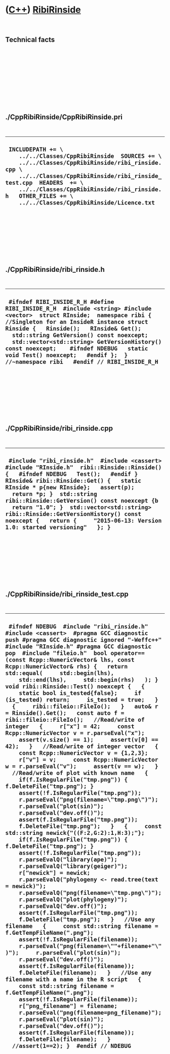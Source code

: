 
 

 

 

 

 

([C++](Cpp.md)) [RibiRinside](CppRibiRinside.md)
==================================================

 

Technical facts
---------------

 

 

 

 

 

 

./CppRibiRinside/CppRibiRinside.pri
-----------------------------------

 

  --------------------------------------------------------------------------------------------------------------------------------------------------------------------------------------------------------------------------------------------------------------------------------------------------------------
  ` INCLUDEPATH += \     ../../Classes/CppRibiRinside  SOURCES += \     ../../Classes/CppRibiRinside/ribi_rinside.cpp \     ../../Classes/CppRibiRinside/ribi_rinside_test.cpp  HEADERS  += \     ../../Classes/CppRibiRinside/ribi_rinside.h   OTHER_FILES += \     ../../Classes/CppRibiRinside/Licence.txt`
  --------------------------------------------------------------------------------------------------------------------------------------------------------------------------------------------------------------------------------------------------------------------------------------------------------------

 

 

 

 

 

./CppRibiRinside/ribi\_rinside.h
--------------------------------

 

  ------------------------------------------------------------------------------------------------------------------------------------------------------------------------------------------------------------------------------------------------------------------------------------------------------------------------------------------------------------------------------------------------------------------------------------------
  ` #ifndef RIBI_INSIDE_R_H #define RIBI_INSIDE_R_H  #include <string> #include <vector>  struct RInside;  namespace ribi {  //Singleton for an InsideR instance struct Rinside {   Rinside();   RInside& Get();    std::string GetVersion() const noexcept;   std::vector<std::string> GetVersionHistory() const noexcept;    #ifndef NDEBUG   static void Test() noexcept;   #endif };  } //~namespace ribi   #endif // RIBI_INSIDE_R_H`
  ------------------------------------------------------------------------------------------------------------------------------------------------------------------------------------------------------------------------------------------------------------------------------------------------------------------------------------------------------------------------------------------------------------------------------------------

 

 

 

 

 

./CppRibiRinside/ribi\_rinside.cpp
----------------------------------

 

  ------------------------------------------------------------------------------------------------------------------------------------------------------------------------------------------------------------------------------------------------------------------------------------------------------------------------------------------------------------------------------------------------------------------------------------------------------------------------
  ` #include "ribi_rinside.h"  #include <cassert> #include "RInside.h"  ribi::Rinside::Rinside() {   #ifndef NDEBUG   Test();   #endif }  RInside& ribi::Rinside::Get() {   static RInside * p{new RInside};   assert(p);   return *p; }  std::string ribi::Rinside::GetVersion() const noexcept {b   return "1.0"; }  std::vector<std::string> ribi::Rinside::GetVersionHistory() const noexcept {   return {     "2015-06-13: Version 1.0: started versioning"   }; }`
  ------------------------------------------------------------------------------------------------------------------------------------------------------------------------------------------------------------------------------------------------------------------------------------------------------------------------------------------------------------------------------------------------------------------------------------------------------------------------

 

 

 

 

 

./CppRibiRinside/ribi\_rinside\_test.cpp
----------------------------------------

 

  ------------------------------------------------------------------------------------------------------------------------------------------------------------------------------------------------------------------------------------------------------------------------------------------------------------------------------------------------------------------------------------------------------------------------------------------------------------------------------------------------------------------------------------------------------------------------------------------------------------------------------------------------------------------------------------------------------------------------------------------------------------------------------------------------------------------------------------------------------------------------------------------------------------------------------------------------------------------------------------------------------------------------------------------------------------------------------------------------------------------------------------------------------------------------------------------------------------------------------------------------------------------------------------------------------------------------------------------------------------------------------------------------------------------------------------------------------------------------------------------------------------------------------------------------------------------------------------------------------------------------------------------------------------------------------------------------------------------------------------------------------------------------------------------------------------------------------------------------------------------------------------------------------------------------------------------------------------------------------------------------------------------------------------------------------------------------------------------------------------------------------------------------------------------------------------------------------------------------------------------------------------------------------------------------------------------------------------------------------------------------------------------------------------------------------------------------------------------------------------------------------------------------------------------------------------------------------------
  ` #ifndef NDEBUG  #include "ribi_rinside.h"  #include <cassert>  #pragma GCC diagnostic push #pragma GCC diagnostic ignored "-Weffc++" #include "RInside.h" #pragma GCC diagnostic pop  #include "fileio.h"  bool operator==(const Rcpp::NumericVector& lhs, const Rcpp::NumericVector& rhs) {   return std::equal(     std::begin(lhs),     std::end(lhs),     std::begin(rhs)   ); }   void ribi::Rinside::Test() noexcept {   {     static bool is_tested{false};     if (is_tested) return;     is_tested = true;   }   {     ribi::fileio::FileIo();   }   auto& r = Rinside().Get();   const auto f = ribi::fileio::FileIo();   //Read/write of integer   {     r["x"] = 42;     const Rcpp::NumericVector v = r.parseEval("x");     assert(v.size() == 1);     assert(v[0] == 42);   }   //Read/write of integer vector   {     const Rcpp::NumericVector v = {1,2,3};     r["v"] = v;     const Rcpp::NumericVector w = r.parseEval("v");     assert(v == w);   }   //Read/write of plot with known name   {     if(f.IsRegularFile("tmp.png")) { f.DeleteFile("tmp.png"); }     assert(!f.IsRegularFile("tmp.png"));     r.parseEval("png(filename=\"tmp.png\")");     r.parseEval("plot(sin)");     r.parseEval("dev.off()");     assert(f.IsRegularFile("tmp.png"));     f.DeleteFile("tmp.png");   }   {     const std::string newick{"((F:2,G:2):1,H:3);"};     if(f.IsRegularFile("tmp.png")) { f.DeleteFile("tmp.png"); }     assert(!f.IsRegularFile("tmp.png"));     r.parseEvalQ("library(ape)");     r.parseEvalQ("library(geiger)");     r["newick"] = newick;     r.parseEvalQ("phylogeny <- read.tree(text = newick)");     r.parseEvalQ("png(filename=\"tmp.png\")");     r.parseEvalQ("plot(phylogeny)");     r.parseEvalQ("dev.off()");      assert(f.IsRegularFile("tmp.png"));     f.DeleteFile("tmp.png");   }   //Use any filename   {     const std::string filename = f.GetTempFileName(".png");     assert(!f.IsRegularFile(filename));     r.parseEval("png(filename=\""+filename+"\")");     r.parseEval("plot(sin)");     r.parseEval("dev.off()");     assert(f.IsRegularFile(filename));     f.DeleteFile(filename);   }   //Use any filename with a name in the R script   {     const std::string filename = f.GetTempFileName(".png");     assert(!f.IsRegularFile(filename));     r["png_filename"] = filename;     r.parseEval("png(filename=png_filename)");     r.parseEval("plot(sin)");     r.parseEval("dev.off()");     assert(f.IsRegularFile(filename));     f.DeleteFile(filename);   }    //assert(1==2); }  #endif // NDEBUG`
  ------------------------------------------------------------------------------------------------------------------------------------------------------------------------------------------------------------------------------------------------------------------------------------------------------------------------------------------------------------------------------------------------------------------------------------------------------------------------------------------------------------------------------------------------------------------------------------------------------------------------------------------------------------------------------------------------------------------------------------------------------------------------------------------------------------------------------------------------------------------------------------------------------------------------------------------------------------------------------------------------------------------------------------------------------------------------------------------------------------------------------------------------------------------------------------------------------------------------------------------------------------------------------------------------------------------------------------------------------------------------------------------------------------------------------------------------------------------------------------------------------------------------------------------------------------------------------------------------------------------------------------------------------------------------------------------------------------------------------------------------------------------------------------------------------------------------------------------------------------------------------------------------------------------------------------------------------------------------------------------------------------------------------------------------------------------------------------------------------------------------------------------------------------------------------------------------------------------------------------------------------------------------------------------------------------------------------------------------------------------------------------------------------------------------------------------------------------------------------------------------------------------------------------------------------------------------------------

 

 

 

 

 

 

